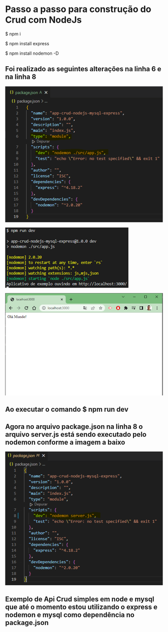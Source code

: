 # **Passo a passo para construção do Crud com NodeJs**

$ npm i

$ npm install express

$ npm install nodemon -D

## **Foi realizado as seguintes alterações na linha 6 e na linha 8**

![alt text](https://github.com/FelipeRfariasDev/app-crud-nodejs-mysql-express/blob/main/img/config-package.json.PNG?raw=true)



![alt text](https://github.com/FelipeRfariasDev/app-crud-nodejs-mysql-express/blob/main/img/npm_run_dev.PNG?raw=true)


![alt text](https://github.com/FelipeRfariasDev/app-crud-nodejs-mysql-express/blob/main/img/OlaMundoLocalhost_PORT_3000.PNG?raw=true)




## **Ao executar o comando** $ npm run dev

## Agora no arquivo package.json na linha 8 o arquivo server.js está sendo executado pelo nodemon conforme a imagem a baixo

![alt text](https://github.com/FelipeRfariasDev/app-crud-nodejs-mysql-express/blob/main/img/npm_run_dev_nodemon_server.js.PNG?raw=true)

## **Exemplo de Api Crud simples em node e mysql que até o momento estou utilizando o express e nodemon e mysql como dependência no package.json**
